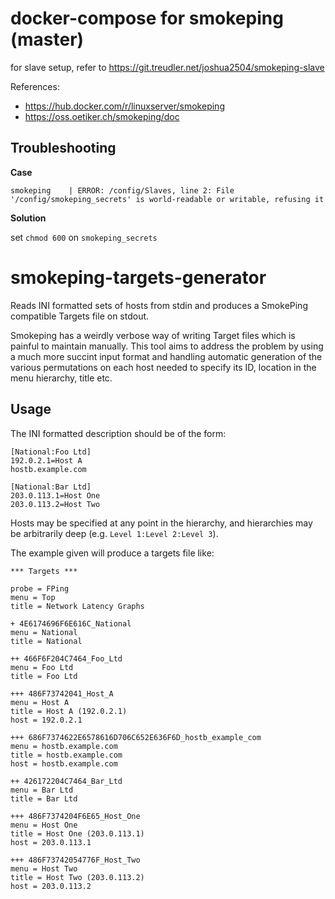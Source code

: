 # docker-compose for smokeping (master)
for slave setup, refer to https://git.treudler.net/joshua2504/smokeping-slave

References:

- https://hub.docker.com/r/linuxserver/smokeping
- https://oss.oetiker.ch/smokeping/doc

## Troubleshooting

**Case**

```
smokeping    | ERROR: /config/Slaves, line 2: File '/config/smokeping_secrets' is world-readable or writable, refusing it
```

**Solution**

set ``chmod 600`` on ``smokeping_secrets``

# smokeping-targets-generator

Reads INI formatted sets of hosts from stdin and produces a SmokePing compatible Targets file on stdout.

Smokeping has a weirdly verbose way of writing Target files which is painful to maintain manually. This tool aims to address the problem by using a much more succint input format and handling automatic generation of the various permutations on each host needed to specify its ID, location in the menu hierarchy, title etc.

## Usage

The INI formatted description should be of the form:

    [National:Foo Ltd]
    192.0.2.1=Host A
    hostb.example.com
    
    [National:Bar Ltd]
    203.0.113.1=Host One
    203.0.113.2=Host Two

Hosts may be specified at any point in the hierarchy, and hierarchies may be arbitrarily deep (e.g. `Level 1:Level 2:Level 3`).

The example given will produce a targets file like:

    *** Targets ***

    probe = FPing
    menu = Top
    title = Network Latency Graphs

    + 4E6174696F6E616C_National
    menu = National
    title = National

    ++ 466F6F204C7464_Foo_Ltd
    menu = Foo Ltd
    title = Foo Ltd

    +++ 486F73742041_Host_A
    menu = Host A
    title = Host A (192.0.2.1)
    host = 192.0.2.1

    +++ 686F7374622E6578616D706C652E636F6D_hostb_example_com
    menu = hostb.example.com
    title = hostb.example.com
    host = hostb.example.com

    ++ 426172204C7464_Bar_Ltd
    menu = Bar Ltd
    title = Bar Ltd

    +++ 486F7374204F6E65_Host_One
    menu = Host One
    title = Host One (203.0.113.1)
    host = 203.0.113.1

    +++ 486F73742054776F_Host_Two
    menu = Host Two
    title = Host Two (203.0.113.2)
    host = 203.0.113.2

